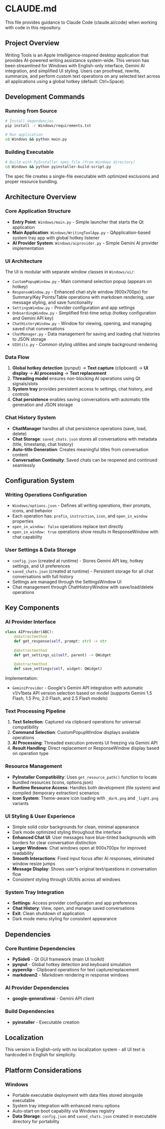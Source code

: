 # CLAUDE.md

This file provides guidance to Claude Code (claude.ai/code) when working with code in this repository.

## Project Overview

Writing Tools is an Apple Intelligence-inspired desktop application that provides AI-powered writing assistance system-wide. This version has been streamlined for Windows with English-only interface, Gemini AI integration, and simplified UI styling. Users can proofread, rewrite, summarize, and perform custom text operations on any selected text across all applications using a global hotkey (default: Ctrl+Space).

## Development Commands

### Running from Source
```bash
# Install dependencies
pip install -r Windows/requirements.txt

# Run application
cd Windows && python main.py
```

### Building Executable
```bash
# Build with PyInstaller spec file (from Windows directory)
cd Windows && python pyinstaller-build-script.py
```

The spec file creates a single-file executable with optimized exclusions and proper resource bundling.


## Architecture Overview

### Core Application Structure
- **Entry Point**: `Windows/main.py` - Simple launcher that starts the Qt application
- **Main Application**: `Windows/WritingToolApp.py` - QApplication-based system tray app with global hotkey listener
- **AI Provider System**: `Windows/aiprovider.py` - Simple Gemini AI provider implementation

### UI Architecture
The UI is modular with separate window classes in `Windows/ui/`:
- `CustomPopupWindow.py` - Main command selection popup (appears on hotkey)
- `ResponseWindow.py` - Enhanced chat-style window (900x700px) for Summary/Key Points/Table operations with markdown rendering, user message styling, and save functionality
- `SettingsWindow.py` - Provider configuration and app settings
- `OnboardingWindow.py` - Simplified first-time setup (hotkey configuration and Gemini API key)
- `ChatHistoryWindow.py` - Window for viewing, opening, and managing saved chat conversations
- `ChatManager.py` - Data management for saving and loading chat histories to JSON storage
- `UIUtils.py` - Common styling utilities and simple background rendering

### Data Flow
1. **Global hotkey detection** (pynput) → **Text capture** (clipboard) → **UI display** → **AI processing** → **Text replacement**
2. **Threading model** ensures non-blocking AI operations using Qt signals/slots
3. **System tray** provides persistent access to settings, chat history, and controls
4. **Chat persistence** enables saving conversations with automatic title generation and JSON storage

### Chat History System
- **ChatManager** handles all chat persistence operations (save, load, delete)
- **Chat Storage**: `saved_chats.json` stores all conversations with metadata (title, timestamp, chat history)
- **Auto-title Generation**: Creates meaningful titles from conversation content
- **Conversation Continuity**: Saved chats can be reopened and continued seamlessly

## Configuration System

### Writing Operations Configuration
- `Windows/options.json` - Defines all writing operations, their prompts, icons, and behavior
- Each operation has: `prefix`, `instruction`, `icon`, and `open_in_window` properties
- `open_in_window: false` operations replace text directly
- `open_in_window: true` operations show results in ResponseWindow with chat capability

### User Settings & Data Storage
- `config.json` (created at runtime) - Stores Gemini API key, hotkey settings, and UI preferences
- `saved_chats.json` (created at runtime) - Persistent storage for all chat conversations with full history
- Settings are managed through the SettingsWindow UI
- Chat management through ChatHistoryWindow with save/load/delete operations

## Key Components

### AI Provider Interface
```python
class AIProvider(ABC):
    @abstractmethod
    def get_response(self, prompt: str) -> str
    
    @abstractmethod  
    def get_settings_ui(self, parent) -> QWidget
    
    @abstractmethod
    def save_settings(self, widget: QWidget)
```

Implementation:
- `GeminiProvider` - Google's Gemini API integration with automatic v1/v1beta API version selection based on model (supports Gemini 1.5 Flash, 1.5 Pro, 2.0 Flash, and 2.5 Flash models)

### Text Processing Pipeline
1. **Text Selection**: Captured via clipboard operations for universal compatibility
2. **Command Selection**: CustomPopupWindow displays available operations
3. **AI Processing**: Threaded execution prevents UI freezing via Gemini API
4. **Result Handling**: Direct replacement or ResponseWindow display based on operation type

### Resource Management
- **PyInstaller Compatibility**: Uses `get_resource_path()` function to locate bundled resources (icons, options.json)
- **Runtime Resource Access**: Handles both development (file system) and compiled (temporary extraction) scenarios
- **Icon System**: Theme-aware icon loading with `_dark.png` and `_light.png` variants

### UI Styling & User Experience
- Simple solid color backgrounds for clean, minimal appearance
- Dark mode optimized styling throughout the interface
- **Enhanced Chat UI**: User messages have blue-tinted backgrounds with borders for clear conversation distinction
- **Larger Windows**: Chat windows open at 900x700px for improved readability
- **Smooth Interactions**: Fixed input focus after AI responses, eliminated window resize jumps
- **Message Display**: Shows user's original text/questions in conversation flow
- Consistent styling through UIUtils across all windows

### System Tray Integration
- **Settings**: Access provider configuration and app preferences
- **Chat History**: View, open, and manage saved conversations
- **Exit**: Clean shutdown of application
- Dark mode menu styling for consistent appearance

## Dependencies

### Core Runtime Dependencies
- **PySide6** - Qt GUI framework (main UI toolkit)
- **pynput** - Global hotkey detection and keyboard simulation
- **pyperclip** - Clipboard operations for text capture/replacement
- **markdown2** - Markdown rendering in response windows

### AI Provider Dependencies
- **google-generativeai** - Gemini API client

### Build Dependencies
- **pyinstaller** - Executable creation

## Localization

This version is English-only with no localization system - all UI text is hardcoded in English for simplicity.

## Platform Considerations

### Windows
- Portable executable deployment with data files stored alongside executable
- System tray integration with enhanced menu options
- Auto-start on boot capability via Windows registry
- **Data Storage**: `config.json` and `saved_chats.json` created in executable directory for portability

